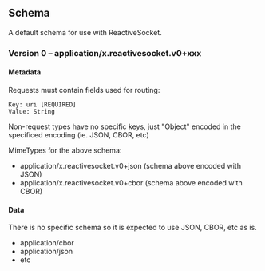 ## Schema

A default schema for use with ReactiveSocket.

### Version 0 – application/x.reactivesocket.v0+xxx

#### Metadata

Requests must contain fields used for routing:

```
Key: uri [REQUIRED]
Value: String
```

Non-request types have no specific keys, just "Object" encoded in the specificed encoding (ie. JSON, CBOR, etc)

MimeTypes for the above schema:

- application/x.reactivesocket.v0+json (schema above encoded with JSON)
- application/x.reactivesocket.v0+cbor (schema above encoded with CBOR)


#### Data

There is no specific schema so it is expected to use JSON, CBOR, etc as is.

- application/cbor
- application/json
- etc



